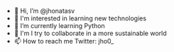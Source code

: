 - 👋 Hi, I’m @jhonatasv
- 👀 I'm interested in learning new technologies
- 🌱 I’m currently learning Python
- 💞️ I'm I try to collaborate in a more sustainable world
- 📫 How to reach me Twitter: jho0_

<!---
jhonatasv/jhonatasv is a ✨ special ✨ repository because its `README.md` (this file) appears on your GitHub profile.
You can click the Preview link to take a look at your changes.
--->
